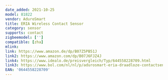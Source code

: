 ```yaml
---
date_added: 2021-10-25
model: 81822
vendor: AduroSmart
title: ERIA Wireless Contact Sensor
category: sensor
supports: contact
zigbeemodel: ['']
compatible: [zha]
mlink: 
link: https://www.amazon.de/dp/B07Z5PB51J
link2: https://www.amazon.com/dp/B07J6FJZ4J
link4: https://www.idealo.de/preisvergleich/Typ/644558228709.html
link3: https://www.bol.com/nl/nl/p/adurosmart-eria-draadloze-contactsensor-deursensor-raamsensor-magneet-sensor-zigbee/9200000109113821/
EAN: '0644558228709'
---
```

